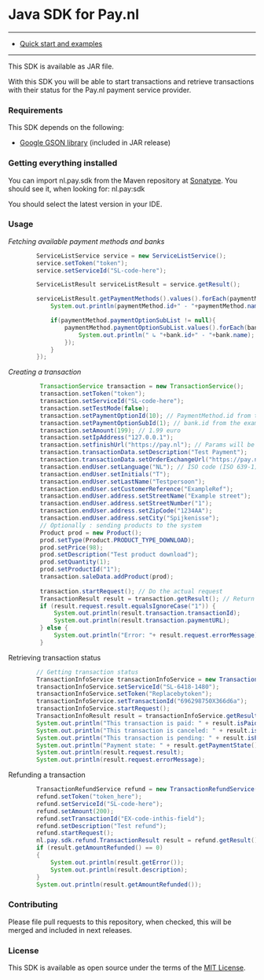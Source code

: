 # Java SDK for Pay.nl

---

- [Quick start and examples](#usage)

---

This SDK is available as JAR file.

With this SDK you will be able to start transactions and retrieve transactions with their status for the Pay.nl payment service provider.

### Requirements

This SDK depends on the following:
* [Google GSON library](https://github.com/google/gson) (included in JAR release)

### Getting everything installed
You can import nl.pay.sdk from the Maven repository at [Sonatype](https://oss.sonatype.org/#nexus-search;quick~pay.nl).
You should see it, when looking for:
 nl.pay:sdk

You should select the latest version in your IDE.


### Usage

_Fetching available payment methods and banks_
```Java
        ServiceListService service = new ServiceListService();
        service.setToken("token");
        service.setServiceId("SL-code-here");

        ServiceListResult serviceListResult = service.getResult();

        serviceListResult.getPaymentMethods().values().forEach(paymentMethod -> {
            System.out.println(paymentMethod.id+" - "+paymentMethod.name);

            if(paymentMethod.paymentOptionSubList != null){
                paymentMethod.paymentOptionSubList.values().forEach(bank ->{
                    System.out.println(" ↳ "+bank.id+" - "+bank.name);
                });
            }
        });

```

_Creating a transaction_
```Java
         TransactionService transaction = new TransactionService();
         transaction.setToken("token");
         transaction.setServiceId("SL-code-here");
         transaction.setTestMode(false);
         transaction.setPaymentOptionId(10); // PaymentMethod.id from the example above
         transaction.setPaymentOptionSubId(1); // bank.id from the example above
         transaction.setAmount(199); // 1.99 euro
         transaction.setIpAddress("127.0.0.1");
         transaction.setfinishUrl("https://pay.nl"); // Params will be added by Pay.nl
         transaction.transactionData.setDescription("Test Payment");
         transaction.transactionData.setOrderExchangeUrl("https://pay.nl"); // Status exchange URL
         transaction.endUser.setLanguage("NL"); // ISO code (ISO 639-1)
         transaction.endUser.setInitials("T");
         transaction.endUser.setLastName("Testpersoon");
         transaction.endUser.setCustomerReference("ExampleRef");
         transaction.endUser.address.setStreetName("Example street");
         transaction.endUser.address.setStreetNumber("1");
         transaction.endUser.address.setZipCode("1234AA");
         transaction.endUser.address.setCity("Spijkenisse");
         // Optionally : sending products to the system
         Product prod = new Product();
         prod.setType(Product.PRODUCT_TYPE_DOWNLOAD);
         prod.setPrice(98);
         prod.setDescription("Test product download");
         prod.setQuantity(1);
         prod.setProductId("1");
         transaction.saleData.addProduct(prod);
         
         transaction.startRequest(); // Do the actual request
         TransactionResult result = transaction.getResult(); // Return the result object
         if (result.request.result.equalsIgnoreCase("1")) {
             System.out.println(result.transaction.transactionId);
             System.out.println(result.transaction.paymentURL);
         } else {
             System.out.println("Error: "+ result.request.errorMessage); // Get the error message
         }
```

Retrieving transaction status
```Java
        // Getting transaction status
        TransactionInfoService transactionInfoService = new TransactionInfoService();
        transactionInfoService.setServiceId("SL-6418-1480");
        transactionInfoService.setToken("Replacebytoken");
        transactionInfoService.setTransactionId("696298750X366d6a");
        transactionInfoService.startRequest();
        TransactionInfoResult result = transactionInfoService.getResult();
        System.out.println("This transaction is paid: " + result.isPaid());
        System.out.println("This transaction is canceled: " + result.isCanceled());
        System.out.println("This transaction is pending: " + result.isPending());
        System.out.println("Payment state: " + result.getPaymentState());
        System.out.println(result.request.result);
        System.out.println(result.request.errorMessage);
```

Refunding a transaction
```Java
        TransactionRefundService refund = new TransactionRefundService();
        refund.setToken("token_here");
        refund.setServiceId("SL-code-here");
        refund.setAmount(200);
        refund.setTransactionId("EX-code-inthis-field");
        refund.setDescription("Test refund");
        refund.startRequest();
        nl.pay.sdk.refund.TransactionResult result = refund.getResult();
        if (result.getAmountRefunded() == 0)
        {
            System.out.println(result.getError());
            System.out.println(result.description);
        }
        System.out.println(result.getAmountRefunded());
```

### Contributing

Please file pull requests to this repository, when checked, this will be merged and included in next releases.


### License

This SDK is available as open source under the terms of the [MIT License](http://opensource.org/licenses/MIT).
